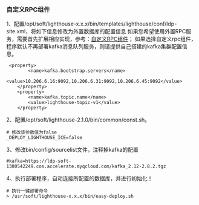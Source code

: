 ### 自定义RPC组件

1、配置/opt/soft/lighthouse-x.x.x/bin/templates/lighthouse/conf/ldp-site.xml，将如下信息修改为外置数据库的配置信息
如果您希望使用外置RPC服务，需要首先扩展相应实现，参考：[自定义RPC组件](/zh/extend/自定义RPC组件.md)；
如果选择自定义rpc组件，程序默认不再部署kafka消息队列服务，则请提供自己搭建的kafka集群配置信息。
```
 <property>
        <name>kafka.bootstrap.servers</name>
        <value>10.206.6.16:9092,10.206.6.31:9092,10.206.6.45:9092</value>
    </property>
    <property>
        <name>kafka.topic.name</name>
        <value>lighthouse-topic-v1</value>
    </property>
```

2、配置/opt/soft/lighthouse-2.1.0/bin/common/const.sh。
```
# 修改该参数值为false
_DEPLOY_LIGHTHOUSE_ICE=false
```

3、修改bin/config/sourcelist文件，注释掉kafka的配置
```
#kafka=https://ldp-soft-1300542249.cos.accelerate.myqcloud.com/kafka_2.12-2.8.2.tgz
```

4、执行部署程序，自动连接所配置的数据库，并进行初始化！

```
# 执行一键部署命令
> /usr/soft/lighthouse-x.x.x/bin/easy-deploy.sh
```